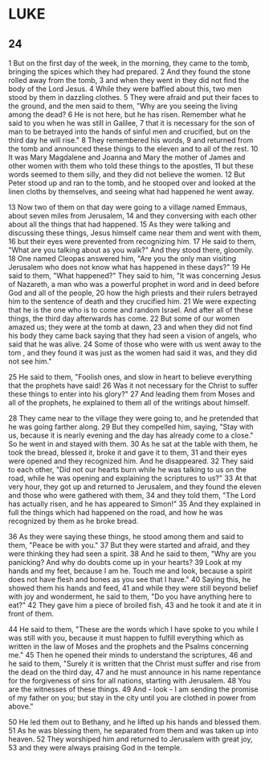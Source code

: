 # LUKE

## 24

1 But on the first day of the week, in the morning, they came to the tomb, bringing the spices which they had prepared. 2 And they found the stone rolled away from the tomb, 3 and when they went in they did not find the body of the Lord Jesus. 4 While they were baffled about this, two men stood by them in dazzling clothes. 5 They were afraid and put their faces to the ground, and the men said to them, "Why are you seeing the living among the dead? 6 He is not here, but he has risen. Remember what he said to you when he was still in Galilee, 7 that it is necessary for the son of man to be betrayed into the hands of sinful men and crucified, but on the third day he will rise." 8 They remembered his words, 9 and returned from the tomb and announced these things to the eleven and to all of the rest. 10 It was Mary Magdalene and Joanna and Mary the mother of James and other women with them who told these things to the apostles, 11 but these words seemed to them silly, and they did not believe the women. 12 But Peter stood up and ran to the tomb, and he stooped over and looked at the linen cloths by themselves, and seeing what had happened he went away.

13 Now two of them on that day were going to a village named Emmaus, about seven miles from Jerusalem, 14 and they conversing with each other about all the things that had happened. 15 As they were talking and discussing these things, Jesus himself came near them and went with them, 16 but their eyes were prevented from recognizing him. 17 He said to them, "What are you talking about as you walk?" And they stood there, gloomily. 18 One named Cleopas answered him, "Are you the only man visiting Jerusalem who does not know what has happened in these days?" 19 He said to them, "What happened?" They said to him, "It was concerning Jesus of Nazareth, a man who was a powerful prophet in word and in deed before God and all of the people, 20 how the high priests and their rulers betrayed him to the sentence of death and they crucified him. 21 We were expecting that he is the one who is to come and random Israel. And after all of these things, the third day afterwards has come. 22 But some of our women amazed us; they were at the tomb at dawn, 23 and when they did not find his body they came back saying that they had seen a vision of angels, who said that he was alive. 24 Some of those who were with us went away to the tom , and they found it was just as the women had said it was, and they did not see him." 

25 He said to them, "Foolish ones, and slow in heart to believe everything that the prophets have said! 26 Was it not necessary for the Christ to suffer these things to enter into his glory?" 27 And leading them from Moses and all of the prophets, he explained to them all of the writings about himself.

28 They came near to the village they were going to, and he pretended that he was going farther along. 29 But they compelled him, saying, "Stay with us, because it is nearly evening and the day has already come to a close." So he went in and stayed with them. 30 As he sat at the table with them, he took the bread, blessed it, broke it and gave it to them, 31 and their eyes were opened and they recognized him. And he disappeared. 32 They said to each other, "Did not our hearts burn while he was talking to us on the road, while he was opening and explaining the scriptures to us?" 33 At that very hour, they got up and returned to Jerusalem, and they found the eleven and those who were gathered with them, 34 and they told them, "The Lord has actually risen, and he has appeared to Simon!" 35 And they explained in full the things which had happened on the road, and how he was recognized by them as he broke bread.

36 As they were saying these things, he stood among them and said to them, "Peace be with you." 37 But they were started and afraid, and they were thinking they had seen a spirit. 38 And he said to them, "Why are you panicking? And why do doubts come up in your hearts? 39 Look at my hands and my feet, because I am he. Touch me and look, because a spirit does not have flesh and bones as you see that I have." 40 Saying this, he showed them his hands and feed, 41 and while they were still beyond belief with joy and wonderment, he said to them, "Do you have anything here to eat?" 42 They gave him a piece of broiled fish, 43 and he took it and ate it in front of them.

44 He said to them, "These are the words which I have spoke to you while I was still with you, because it must happen to fulfill everything which as written in the law of Moses and the prophets and the Psalms concerning me." 45 Then he opened their minds to understand the scriptures, 46 and he said to them, "Surely it is written that the Christ must suffer and rise from the dead on the third day, 47 and he must announce in his name repentance for the forgiveness of sins for all nations, starting with Jerusalem. 48 You are the witnesses of these things. 49 And - look - I am sending the promise of my father on you; but stay in the city until you are clothed in power from above."

50 He led them out to Bethany, and he lifted up his hands and blessed them. 51 As he was blessing them, he separated from them and was taken up into heaven. 52 They worshiped him and returned to Jerusalem with great joy, 53 and they were always praising God in the temple.
